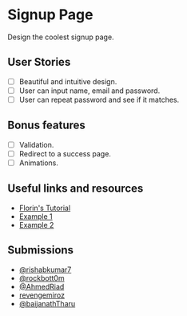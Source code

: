 # Signup Page

Design the coolest signup page. 

## User Stories

-   [ ] Beautiful and intuitive design.
-   [ ] User can input name, email and password.
-   [ ] User can repeat password and see if it matches.

## Bonus features

-   [ ] Validation.
-   [ ] Redirect to a success page.
-   [ ] Animations.

## Useful links and resources

-   [Florin's Tutorial](https://www.youtube.com/watch?v=rsd4FNGTRBw)
-   [Example 1](https://codepen.io/joshsorosky/pen/gaaBoB)
-   [Example 2](https://codepen.io/ehermanson/pen/KwKWEv)

## Submissions
-   [@rishabkumar7](https://signup-rk.netlify.app/)
-   [@rockbott0m](https://rockbott0m.github.io/my-com-register-log-in-form/)
-   [@AhmedRiad](https://ahmed5.netlify.app/)
-   [revengemiroz](https://quirky-meninsky-53241c.netlify.app/)
-   [@baijanathTharu](https://weekly-project-signup-page.netlify.app/)

